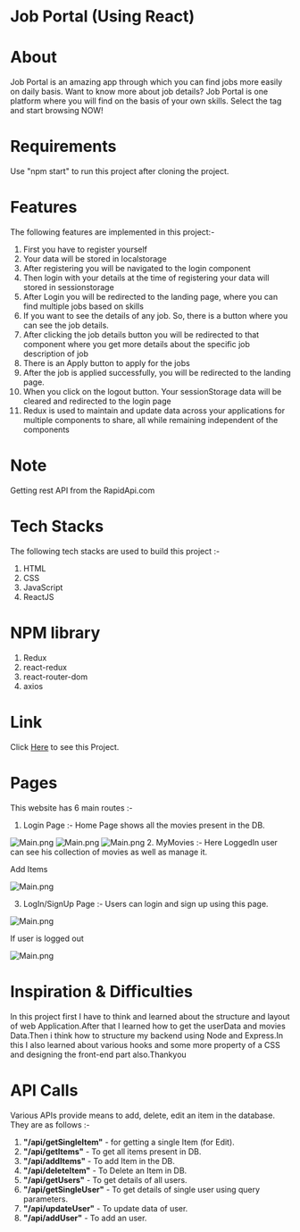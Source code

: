 # <h1>Job Portal (Using React)</h1>

# About

Job Portal is an amazing app through which you can find jobs more easily on daily basis. Want to know more about job details? Job Portal is one platform where you will find on the basis of your own skills. Select the tag and start browsing NOW!


# Requirements

Use "npm start" to run this project after cloning the project.

# Features

 The following features are implemented in this project:-
        <ol>
            <li>First you have to register yourself</li>
            <li>Your data will be stored in localstorage</li>
            <li>After registering you will be navigated to the login component</li>
            <li>Then login with your details at the time of registering your data will stored in sessionstorage</li>
            <li>After Login you will be redirected to the landing page, where you can find multiple jobs based on skills</li>
            <li>If you want to see the details of any job. So, there is a button where you can see the job details.</li>
            <li>After clicking the job details button you will be redirected to that component where you get more details about the specific job description of job</li>
            <li>There is an Apply button to apply for the jobs</li>
            <li>After the job is applied successfully, you will be redirected to the landing page.</li>
            <li>When you click on the logout button. Your sessionStorage data will be cleared and redirected to the login page</li>
            <li>Redux is used to maintain and update data across your applications for multiple components to share, all while remaining independent of the components</li>
        </ol>

# Note
Getting rest API from the RapidApi.com
        
# Tech Stacks     

The following tech stacks are used to build this project :-
        <ol>
            <li>HTML</li>
            <li>CSS</li>
            <li>JavaScript</li>
            <li>ReactJS</li>
        </ol>
        

# NPM library

 <ol>
  <li>Redux</li>
  <li>react-redux</li>
  <li>react-router-dom</li>
  <li>axios</li>
 </ol>
        
 # Link 

Click&nbsp;<a href="https://job-finder-rho-weld.vercel.app/">Here</a>&nbsp;to see this Project.
        
# Pages
This website has 6 main routes :-
1. Login Page :- Home Page shows all the movies present in the DB.

 <img src="https://i.imgur.com/gfU68bc.png" alt="Main.png">
 <img src="https://i.imgur.com/69oLFBY.png" alt="Main.png">
 <img src="https://i.imgur.com/XCSna2b.png" alt="Main.png">
2. MyMovies :- Here LoggedIn user can see his collection of movies as well as manage it.
 
 Add Items
 
  <img src="https://i.imgur.com/Gp7suGN.png" alt="Main.png">
 
3. LogIn/SignUp Page :- Users can login and sign up using this page.

 <img src="https://i.imgur.com/byJqceV.png" alt="Main.png">
 
 
 If user is logged out 
 
 <img src="https://i.imgur.com/Ni53cfO.png" alt="Main.png">
 
# Inspiration & Difficulties
In this project first I have to think and learned about the structure and layout of web Application.After that I learned how to get the userData and movies Data.Then i think how to structure my backend using Node and Express.In this I also learned about various hooks and some more property of a CSS and designing the front-end part also.Thankyou

# API Calls
Various APIs provide means to add, delete, edit an item in the database. They are as follows :-
<ol>
  <li><strong>"/api/getSingleItem"</strong> - for getting a single Item (for Edit).</li>
  <li><strong>"/api/getItems"</strong> - To get all items present in DB.</li>
  <li><strong>"/api/addItems"</strong> - To add Item in the DB.</li>
  <li><strong>"/api/deleteItem"</strong> - To Delete an Item in DB.</li> 
  <li><strong>"/api/getUsers"</strong> - To get details of all users.</li> 
  <li><strong>"/api/getSingleUser"</strong> - To get details of single user using query parameters.</li> 
  <li><strong>"/api/updateUser"</strong> - To update data of user.</li> 
  <li><strong>"/api/addUser"</strong> - To add an user.</li> 
</ol>


 
